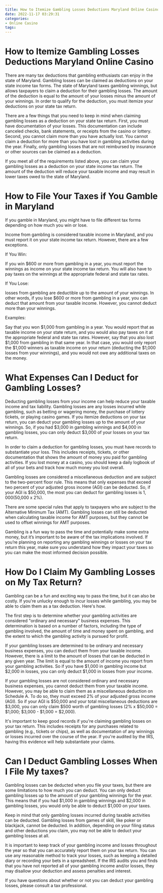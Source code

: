 ```yaml
---
title: How to Itemize Gambling Losses Deductions Maryland Online Casino
date: 2022-11-17 03:29:31
categories:
- Online Casino
tags:
---
```



#  How to Itemize Gambling Losses Deductions Maryland Online Casino

There are many tax deductions that gambling enthusiasts can enjoy in the state of Maryland. Gambling losses can be claimed as deductions on your state income tax forms. The state of Maryland taxes gambling winnings, but allows taxpayers to claim a deduction for their gambling losses. The amount of the deduction is equal to the amount of your losses minus the amount of your winnings. In order to qualify for the deduction, you must itemize your deductions on your state tax return.

There are a few things that you need to keep in mind when claiming gambling losses as a deduction on your state tax return. First, you must have documentation of your losses. This documentation can include canceled checks, bank statements, or receipts from the casino or lottery. Second, you cannot claim more than you have actually lost. You cannot claim a deduction for more than you have lost in gambling activities during the year. Finally, only gambling losses that are not reimbursed by insurance or other sources can be claimed as a deduction.

If you meet all of the requirements listed above, you can claim your gambling losses as a deduction on your state income tax return. The amount of the deduction will reduce your taxable income and may result in lower taxes owed to the state of Maryland.

#  How to File Your Taxes if You Gamble in Maryland

If you gamble in Maryland, you might have to file different tax forms depending on how much you win or lose.

Income from gambling is considered taxable income in Maryland, and you must report it on your state income tax return. However, there are a few exceptions.

If You Win:

If you win $600 or more from gambling in a year, you must report the winnings as income on your state income tax return. You will also have to pay taxes on the winnings at the appropriate federal and state tax rates.

If You Lose:

 losses from gambling are deductible up to the amount of your winnings. In other words, if you lose $600 or more from gambling in a year, you can deduct that amount from your taxable income. However, you cannot deduct more than your winnings.

Examples:

Say that you won $1,000 from gambling in a year. You would report that as taxable income on your state return, and you would also pay taxes on it at the appropriate federal and state tax rates. However, say that you also lost $1,000 from gambling in that same year. In that case, you would only report the $1,000 winners as taxable income on your return (deducting the $1,000 losses from your winnings), and you would not owe any additional taxes on the money.

#  What Expenses Can I Deduct for Gambling Losses? 

Deducting gambling losses from your income can help reduce your taxable income and tax liability. Gambling losses are any losses incurred while gambling, such as betting or wagering money, the purchase of lottery tickets, or playing casino games.
If you itemize deductions on your tax return, you can deduct your gambling losses up to the amount of your winnings. So, if you had $3,000 in gambling winnings and $4,000 in gambling losses, you can only deduct $3,000 of your losses on your tax return. 

In order to claim a deduction for gambling losses, you must have records to substantiate your loss. This includes receipts, tickets, or other documentation that shows the amount of money you paid for gambling activities. If you lost money at a casino, you should keep a daily logbook of all of your bets and track how much money you lost overall. 

Gambling losses are considered a miscellaneous deduction and are subject to the two-percent floor rule. This means that only expenses that exceed two percent of your adjusted gross income (AGI) can be deducted. So, if your AGI is $50,000, the most you can deduct for gambling losses is $1,000 ($50,000 x 2%). 

There are some special rules that apply to taxpayers who are subject to the Alternative Minimum Tax (AMT). Gambling losses can still be deducted when calculating taxable income for AMT purposes, but they cannot be used to offset winnings for AMT purposes. 

Gambling is a fun way to pass the time and potentially make some extra money, but it’s important to be aware of the tax implications involved. If you’re planning on reporting any gambling winnings or losses on your tax return this year, make sure you understand how they impact your taxes so you can make the most informed decision possible.

#  How Do I Claim My Gambling Losses on My Tax Return? 

Gambling can be a fun and exciting way to pass the time, but it can also be costly. If you're unlucky enough to incur losses while gambling, you may be able to claim them as a tax deduction. Here's how.

The first step is to determine whether your gambling activities are considered "ordinary and necessary" business expenses. This determination is based on a number of factors, including the type of gambling involved, the amount of time and money spent on gambling, and the extent to which the gambling activity is pursued for profit.

If your gambling losses are determined to be ordinary and necessary business expenses, you can deduct them from your taxable income. However, there is a limit to the amount of losses that can be deducted in any given year. The limit is equal to the amount of income you report from your gambling activities. So if you have $1,000 in gambling income but $2,000 in losses, you can only deduct $1,000 in losses from your income.

If your gambling losses are not considered ordinary and necessary business expenses, you cannot deduct them from your taxable income. However, you may be able to claim them as a miscellaneous deduction on Schedule A. To do so, they must exceed 2% of your adjusted gross income (AGI). So if your AGI is $50,000 and your total miscellaneous deductions are $3,000, you can only claim $500 worth of gambling losses (2% x $50,000 = $1,000; $3,000 - $1,000 = $2,000).

It's important to keep good records if you're claiming gambling losses on your tax return. This includes receipts for any purchases related to gambling (e.g., tickets or chips), as well as documentation of any winnings or losses incurred over the course of the year. If you're audited by the IRS, having this evidence will help substantiate your claims.

#  Can I Deduct Gambling Losses When I File My taxes?

Gambling losses can be deducted when you file your taxes, but there are some limitations to how much you can deduct. You can only deduct gambling losses up to the amount of your gambling winnings for the year. This means that if you had $1,000 in gambling winnings and $2,000 in gambling losses, you would only be able to deduct $1,000 on your taxes.

Keep in mind that only gambling losses incurred during taxable activities can be deducted. Gambling losses from games of skill, like poker or blackjack, cannot be deducted. In addition, depending on your filing status and other deductions you claim, you may not be able to deduct your gambling losses at all.

It is important to keep track of your gambling income and losses throughout the year so that you can accurately report them on your tax return. You can use any reasonable method to track your losses, such as keeping a detailed diary or recording your bets in a spreadsheet. If the IRS audits you and finds that you have not reported all of your gambling income and/or losses, they may disallow your deduction and assess penalties and interest.

If you have questions about whether or not you can deduct your gambling losses, please consult a tax professional.